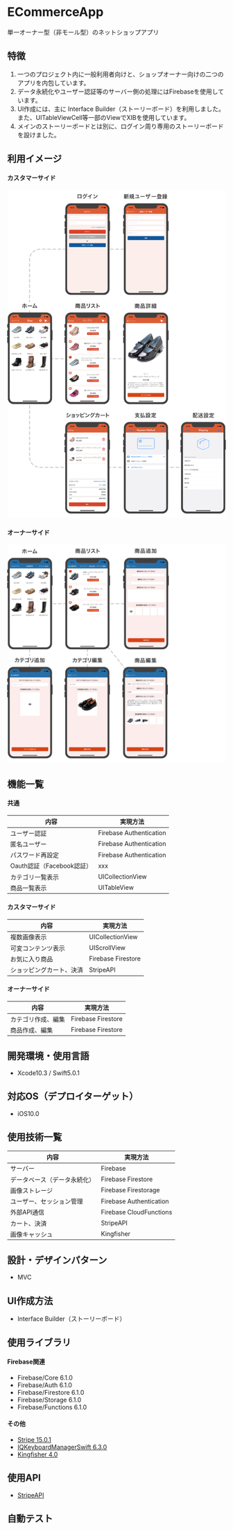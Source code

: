 # ECommerceApp
単一オーナー型（非モール型）のネットショップアプリ

## 特徴
1. 一つのプロジェクト内に一般利用者向けと、ショップオーナー向けの二つのアプリを内包しています。
2. データ永続化やユーザー認証等のサーバー側の処理にはFirebaseを使用しています。
3. UI作成には、主に Interface Builder（ストーリーボード）を利用しました。また、UITableViewCell等一部のViewでXIBを使用しています。
4. メインのストーリーボードとは別に、ログイン周り専用のストーリーボードを設けました。

## 利用イメージ

#### カスタマーサイド

![カスタマーサイド](https://github.com/khaki-ranger/Assets/blob/master/ECommerceApp/customerFace.jpg?raw=true "カスタマーサイド")

#### オーナーサイド

![オーナーサイド](https://github.com/khaki-ranger/Assets/blob/master/ECommerceApp/ownerFace.jpg?raw=true "オーナーサイド")

## 機能一覧

#### 共通
| 内容 | 実現方法 |
----|----
|ユーザー認証 |Firebase Authentication |
|匿名ユーザー |Firebase Authentication |
|パスワード再設定 |Firebase Authentication |
|Oauth認証（Facebook認証） |xxx |
|カテゴリ一覧表示 |UICollectionView |
|商品一覧表示 |UITableView |

#### カスタマーサイド
| 内容 | 実現方法 |
----|----
|複数画像表示 |UICollectionView |
|可変コンテンツ表示 |UIScrollView |
|お気に入り商品 |Firebase Firestore |
|ショッピングカート、決済 |StripeAPI |

#### オーナーサイド
| 内容 | 実現方法 |
----|----
|カテゴリ作成、編集 |Firebase Firestore |
|商品作成、編集 |Firebase Firestore |

## 開発環境・使用言語

- Xcode10.3 / Swift5.0.1

## 対応OS（デプロイターゲット）

- iOS10.0

## 使用技術一覧

| 内容 | 実現方法 |
----|----
|サーバー |Firebase |
|データベース（データ永続化）|Firebase Firestore |
|画像ストレージ |Firebase Firestorage |
|ユーザー、セッション管理 |Firebase Authentication |
|外部API通信 |Firebase CloudFunctions |
|カート、決済 |StripeAPI |
|画像キャッシュ |Kingfisher |

## 設計・デザインパターン

- MVC

## UI作成方法

- Interface Builder（ストーリーボード）

## 使用ライブラリ

#### Firebase関連
- Firebase/Core 6.1.0
- Firebase/Auth 6.1.0
- Firebase/Firestore 6.1.0
- Firebase/Storage 6.1.0
- Firebase/Functions 6.1.0

#### その他

- [Stripe 15.0.1](https://github.com/stripe/stripe-ios)
- [IQKeyboardManagerSwift 6.3.0](https://github.com/hackiftekhar/IQKeyboardManager)
- [Kingfisher 4.0](https://github.com/onevcat/Kingfisher)

## 使用API

- [StripeAPI](https://stripe.com/docs/api)

## 自動テスト
